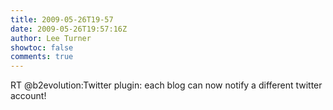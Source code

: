 ```yaml
---
title: 2009-05-26T19-57
date: 2009-05-26T19:57:16Z
author: Lee Turner
showtoc: false
comments: true
---
```


RT @b2evolution:Twitter plugin: each blog can now notify a different twitter account!

